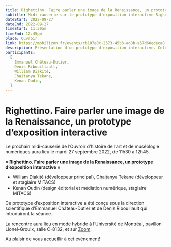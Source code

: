 ```yaml
---
title: Righettino. Faire parler une image de la Renaissance, un prototype d’exposition interactive
subtitle: Midi-causerie sur le prototype d'exposition interactive Righettino
dateStart: 2022-09-27
dateEnd: 2022-09-27
timeStart: 11:30am
timeEnd: 12:45pm
place: Ouvroir
link: https://mobilizon.fr/events/cb187e0c-2373-45b3-ad8b-a57d60edeca8
description: Présentation d'un prototype d'exposition interactive. Celui-ci a été conçu sous la direction scientifique d’Emmanuel Château-Dutier et de Denis Ribouillault qui introduiront la séance.
participants:
  [
    Emmanuel Château-Dutier,
    Denis Ribouillault,
    William Diakité,
    Chaitanya Tekane,
    Kenan Oudin,
  ]
---
```


# Righettino. Faire parler une image de la Renaissance, un prototype d’exposition interactive

Le prochain midi-causerie de l’Ouvroir d’histoire de l’art et de muséologie numériques aura lieu le mardi 27 septembre 2022, de 11h30 à 12h45.

**« Righettino. Faire parler une image de la Renaissance, un prototype d’exposition interactive »**

- William Diakité (développeur principal), Chaitanya Tekane (développeur et stagiaire MITACS)
- Kenan Oudin (design éditorial et médiation numérique, stagiaire MITACS)

Ce prototype d’exposition interactive a été conçu sous la direction scientifique d’Emmanuel Château-Dutier et de Denis Ribouillault qui introduiront la séance.

La rencontre aura lieu en mode hybride à l’Université de Montréal, pavillon Lionel-Groulx, salle C-8132, et sur [Zoom](https://umontreal.zoom.us/j/82480661654?pwd=cUlzb09hZ3lkd2UvcmpPbTdmQkZBQT09).

Au plaisir de vous accueillir à cet événement!

